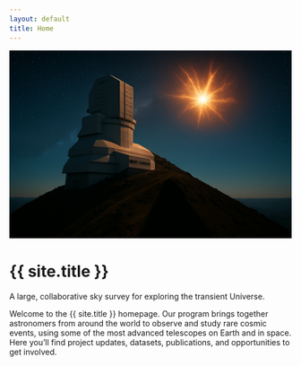 ```yaml
---
layout: default
title: Home
---
```


<div class="intro">
  <img src="image2.jpg" alt="Observing Program" class="intro-image">
  <h1>{{ site.title }}</h1>
  <p class="tagline">A large, collaborative sky survey for exploring the transient Universe.</p>
</div>

<section class="about">
  <p>
    Welcome to the {{ site.title }} homepage. Our program brings together astronomers from around the world
    to observe and study rare cosmic events, using some of the most advanced telescopes on Earth and in space.
    Here you’ll find project updates, datasets, publications, and opportunities to get involved.
  </p>
</section>
